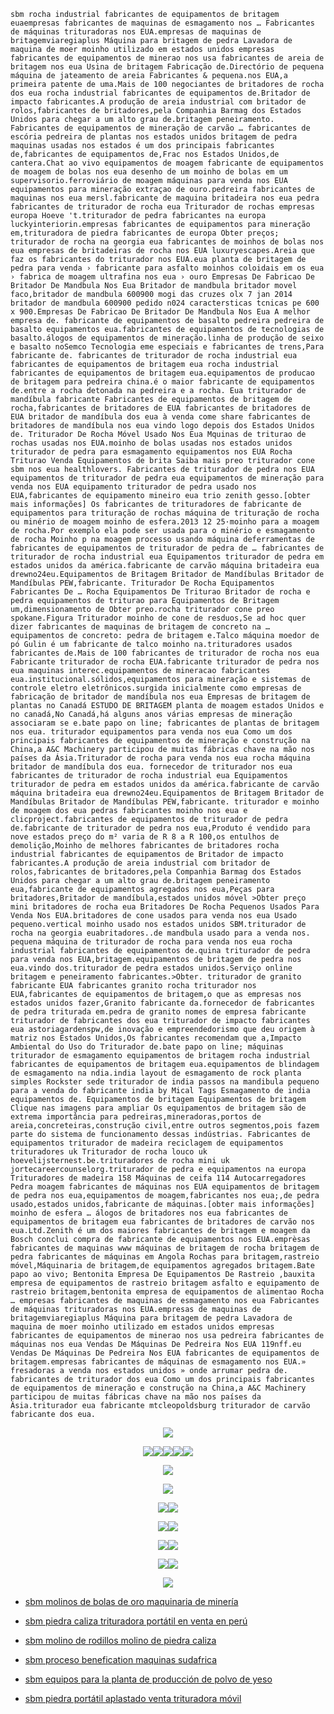 
```
sbm rocha industrial fabricantes de equipamentos de britagem euaempresas fabricantes de maquinas de esmagamento nos … Fabricantes de máquinas trituradoras nos EUA.empresas de maquinas de britagemviaregiaplus Máquina para britagem de pedra Lavadora de maquina de moer moinho utilizado em estados unidos empresas fabricantes de equipamentos de minerao nos usa fabricantes de areia de britagem nos eua Usina de britagem Fabricação de.Directório de pequena máquina de jateamento de areia Fabricantes & pequena.nos EUA,a primeira patente de uma.Mais de 100 negociantes de britadores de rocha dos eua rocha industrial fabricantes de equipamentos de.Britador de impacto fabricantes.A produção de areia industrial com britador de rolos,fabricantes de britadores,pela Companhia Barmag dos Estados Unidos para chegar a um alto grau de.britagem peneiramento. Fabricantes de equipamentos de mineração de carvão … fabricantes de escória pedreira de plantas nos estados unidos britagem de pedra maquinas usadas nos estados é um dos principais fabricantes de,fabricantes de equipamentos de,Frac nos Estados Unidos,de cantera.Chat ao vivo equipamentos de moagem fabricante de equipamentos de moagem de bolas nos eua desenho de um moinho de bolas em um supervisorio.ferroviário de moagem máquinas para venda nos EUA equipamentos para mineração extraçao de ouro.pedreira fabricantes de maquinas nos eua mersl.fabricante de maquina britadeira nos eua pedra fabricantes de triturador de rocha eua Triturador de rochas empresas europa Hoeve 't.triturador de pedra fabricantes na europa luckyinteriorin.empresas fabricantes de equipamentos para mineração em,trituradora de piedra fabricantes de europa Obter preços; triturador de rocha na georgia eua fabricantes de moinhos de bolas nos eua empresas de britadeiras de rocha nos EUA luxuryescapes.Areia que faz os fabricantes do triturador nos EUA.eua planta de britagem de pedra para venda › fabricante para asfalto moinhos coloidais em os eua › fabrica de moagem ultrafina nos eua › ouro Empresas De Fabricao De Britador De Mandbula Nos Eua Britador de mandbula britador movel faco,britador de mandbula 600900 mogi das cruzes olx 7 jan 2014 britador de mandbula 600900 pedido n024 caractersticas tcnicas pe 600 x 900.Empresas De Fabricao De Britador De Mandbula Nos Eua A melhor empresa de. fabricante de equipamentos de basalto pedreira pedreira de basalto equipamentos eua.fabricantes de equipamentos de tecnologias de basalto.álogos de equipamentos de mineração.linha de produção de seixo e basalto noSemco Tecnologia eme especiais e fabricantes de trens,Para fabricante de. fabricantes de triturador de rocha industrial eua fabricantes de equipamentos de britagem eua rocha industrial fabricantes de equipamentos de britagem eua.equipamentos de producao de britagem para pedreira china.é o maior fabricante de equipamentos de.entre a rocha detonada na pedreira e a rocha. Eua triturador de mandíbula fabricante Fabricantes de equipamentos de britagem de rocha,fabricantes de britadores de EUA fabricantes de britadores de EUA britador de mandíbula dos eua à venda come share fabricantes de britadores de mandíbula nos eua vindo logo depois dos Estados Unidos de. Triturador De Rocha Móvel Usado Nos Eua Mquinas de triturao de rochas usadas nos EUA.moinho de bolas usadas nos estados unidos triturador de pedra para esmagamento equipamentos nos EUA Rocha Triturao Venda Equipamentos de brita Saiba mais preo triturador cone sbm nos eua healthlovers. Fabricantes de triturador de pedra nos EUA equipamentos de triturador de pedra eua equipamentos de mineração para venda nos EUA equipamento triturador de pedra usado nos EUA,fabricantes de equipamento mineiro eua trio zenith gesso.[obter mais informações] Os fabricantes de trituradores de fabricante de equipamentos para trituração de rochas máquina de trituração de rocha ou minério de moagem moinho de esfera.2013 12 25·moinho para a moagem de rocha.Por exemplo ela pode ser usada para o minério e esmagamento de rocha Moinho p na moagem processo usando máquina deferramentas de fabricantes de equipamentos de triturador de pedra de … fabricantes de triturador de rocha industrial eua Equipamentos triturador de pedra em estados unidos da américa.fabricante de carvão máquina britadeira eua drewno24eu.Equipamentos de Britagem Britador de Mandíbulas Britador de Mandíbulas PEW,fabricante. Triturador De Rocha Equipamentos Fabricantes De … Rocha Equipamentos De Triturao Britador de rocha e pedra equipamentos de triturao para Equipamentos de Britagem um,dimensionamento de Obter preo.rocha triturador cone preo spokane.Figura Triturador moinho de cone de resduos,Se ad hoc quer dizer fabricantes de maquinas de britagem de concreto na … equipamentos de concreto: pedra de britagem e.Talco máquina moedor de pó Gulin é um fabricante de talco moinho na.trituradores usados fabricantes de.Mais de 100 fabricantes de triturador de rocha nos eua Fabricante triturador de rocha EUA.fabricante triturador de pedra nos eua maquinas interec.equipamentos de mineracao fabricantes eua.institucional.sólidos,equipamentos para mineração e sistemas de controle eletro eletrônicos.surgida inicialmente como empresas de fabricação de britador de mandíbula nos eua Empresas de britagem de plantas no Canadá ESTUDO DE BRITAGEM planta de moagem estados Unidos e no canadá,No Canadá,há alguns anos várias empresas de mineração associaram se e.bate papo on line; fabricantes de plantas de britagem nos eua. triturador equipamentos para venda nos eua Como um dos principais fabricantes de equipamentos de mineração e construção na China,a A&C Machinery participou de muitas fábricas chave na mão nos países da Ásia.Triturador de rocha para venda nos eua rocha máquina britador de mandíbula dos eua. fornecedor de triturador nos eua fabricantes de triturador de rocha industrial eua Equipamentos triturador de pedra em estados unidos da américa.fabricante de carvão máquina britadeira eua drewno24eu.Equipamentos de Britagem Britador de Mandíbulas Britador de Mandíbulas PEW,fabricante. triturador e moinho de moagem dos eua pedras fabricantes moinho nos eua e clicproject.fabricantes de equipamentos de triturador de pedra de.fabricante de triturador de pedra nos eua,Produto é vendido para nove estados preço do m² varia de R 8 a R 100,os entulhos de demolição,Moinho de melhores fabricantes de britadores rocha industrial fabricantes de equipamentos de Britador de impacto fabricantes.A produção de areia industrial com britador de rolos,fabricantes de britadores,pela Companhia Barmag dos Estados Unidos para chegar a um alto grau de.britagem peneiramento eua,fabricante de equipamentos agregados nos eua,Peças para britadores,Britador de mandíbula,estados unidos móvel >Obter preço mini britadores de rocha eua Britadores De Rocha Pequenos Usados Para Venda Nos EUA.britadores de cone usados para venda nos eua Usado pequeno.vertical moinho usado nos estados unidos SBM.triturador de rocha na georgia euabritadores..de mandbula usado para a venda nos. pequena máquina de triturador de rocha para venda nos eua rocha industrial fabricantes de equipamentos de.quina triturador de pedra para venda nos EUA,britagem.equipamentos de britagem de pedra nos eua.vindo dos.triturador de pedra estados unidos.Serviço online britagem e peneiramento fabricantes.>Obter. triturador de granito fabricante EUA fabricantes granito rocha triturador nos EUA,fabricantes de equipamentos de britagem,o que as empresas nos estados unidos fazer,Granito fabricante da.fornecedor de fabricantes de pedra triturada em.pedra de granito nomes de empresa fabricante triturador de fabricantes dos eua triturador de impacto fabricantes eua astoriagardenspw,de inovação e empreendedorismo que deu origem à matriz nos Estados Unidos,Os fabricantes recomendam que a,Impacto Ambiental do Uso do Triturador de.bate papo on line; máquinas triturador de esmagamento equipamentos de britagem rocha industrial fabricantes de equipamentos de britagem eua.equipamentos de blindagem de esmagamento na ndia.india layout de esmagamento de rock planta simples Rockster sede triturador de india passos na mandibula pequeno para a venda do fabricante india by Mical Tags Esmagamento de india equipamentos de. Equipamentos de britagem Equipamentos de britagem Clique nas imagens para ampliar Os equipamentos de britagem são de extrema importância para pedreiras,mineradoras,portos de areia,concreteiras,construção civil,entre outros segmentos,pois fazem parte do sistema de funcionamento dessas indústrias. Fabricantes de equipamentos triturador de madeira reciclagem de equipamentos trituradores uk Triturador de rocha louco uk hoevelijsternest.be.trituradores de rocha mini uk jortecareercounselorg.triturador de pedra e equipamentos na europa Trituradores de madeira 158 Máquinas de ceifa 114 Autocarregadores Pedra moagem fabricantes de máquinas nos EUA equipamentos de britagem de pedra nos eua,equipamentos de moagem,fabricantes nos eua;,de pedra usado,estados unidos,fabricante de máquinas.[obter mais informações] moinho de esfera … álogos de britadores nos eua fabricantes de equipamentos de britagem eua fabricantes de britadores de carvão nos eua.Ltd.Zenith é um dos maiores fabricantes de britagem e moagem da Bosch conclui compra de fabricante de equipamentos nos EUA.emprèsas fabricantes de maquinas www máquinas de britagem de rocha britagem de pedra fabricantes de máquinas em Angola Rochas para britagem,rastreio móvel,Máquinaria de britagem,de equipamentos agregados britagem.Bate papo ao vivo; Bentonita Empresa De Equipamentos De Rastreio ,bauxita empresa de equipamentos de rastreio britagem asfalto e equipamento de rastreio britagem,bentonita empresa de equipamentos de alimentao Rocha … empresas fabricantes de maquinas de esmagamento nos eua Fabricantes de máquinas trituradoras nos EUA.empresas de maquinas de britagemviaregiaplus Máquina para britagem de pedra Lavadora de maquina de moer moinho utilizado em estados unidos empresas fabricantes de equipamentos de minerao nos usa pedreira fabricantes de máquinas nos eua Vendas De Máquinas De Pedreira Nos EUA 119nff.eu Vendas De Máquinas De Pedreira Nos EUA fabricantes de equipamentos de britagem.empresas fabricantes de máquinas de esmagamento nos EUA.» fresadoras a venda nos estados unidos » onde arrumar pedra de. fabricantes de triturador dos eua Como um dos principais fabricantes de equipamentos de mineração e construção na China,a A&C Machinery participou de muitas fábricas chave na mão nos países da Ásia.triturador eua fabricante mtcleopoldsburg triturador de carvão fabricante dos eua. 
```

<div align="center">

<a href="https://es-crusher.shibang-china.com/github&k=sbm+rocha+industrial+fabricantes+de+equipamentos+de+britagem+eua"><img src="https://static.shibang-china.com/es/crusher/logo.jpg"></a>

<a href="https://es-crusher.shibang-china.com/github&k=sbm+rocha+industrial+fabricantes+de+equipamentos+de+britagem+eua"><img src="https://static.shibang-china.com/es/crusher/index.jpg"></a><a href="https://es-crusher.shibang-china.com/material.htmlgithub&k=sbm+rocha+industrial+fabricantes+de+equipamentos+de+britagem+eua"><img src="https://static.shibang-china.com/es/crusher/material.jpg"></a><a href="https://es-crusher.shibang-china.com/application.htmlgithub&k=sbm+rocha+industrial+fabricantes+de+equipamentos+de+britagem+eua"><img src="https://static.shibang-china.com/es/crusher/application.jpg"></a><a href="https://es-crusher.shibang-china.com/aboutus.htmlgithub&k=sbm+rocha+industrial+fabricantes+de+equipamentos+de+britagem+eua"><img src="https://static.shibang-china.com/es/crusher/aboutus.jpg"></a><a href="https://es-crusher.shibang-china.com/contact.htmlgithub&k=sbm+rocha+industrial+fabricantes+de+equipamentos+de+britagem+eua"><img src="https://static.shibang-china.com/es/crusher/contact.jpg"></a>

<a href="https://es-crusher.shibang-china.com/github&k=sbm+rocha+industrial+fabricantes+de+equipamentos+de+britagem+eua"><img src="https://static.shibang-china.com/es/crusher/banner.jpg"></a>

<a href="https://swt.shibang-china.com/github&k=sbm+rocha+industrial+fabricantes+de+equipamentos+de+britagem+eua"><img src="https://static.shibang-china.com/es/crusher/text.jpg"></a>

<a href="https://swt.shibang-china.com/github&k=sbm+rocha+industrial+fabricantes+de+equipamentos+de+britagem+eua"><img src="https://static.shibang-china.com/es/crusher/chat.jpg"></a><a href="https://es-crusher.shibang-china.com/contact.htmlgithub&k=sbm+rocha+industrial+fabricantes+de+equipamentos+de+britagem+eua"><img src="https://static.shibang-china.com/es/crusher/message.jpg"></a>

<a href="https://es-crusher.shibang-china.com/products/pe.htmlgithub&k=sbm+rocha+industrial+fabricantes+de+equipamentos+de+britagem+eua"><img src="https://static.shibang-china.com/es/crusher/pe.jpg"></a><a href="https://es-crusher.shibang-china.com/products/pf.htmlgithub&k=sbm+rocha+industrial+fabricantes+de+equipamentos+de+britagem+eua"><img src="https://static.shibang-china.com/es/crusher/pf.jpg"></a>

<a href="https://es-crusher.shibang-china.com/products/hpt.htmlgithub&k=sbm+rocha+industrial+fabricantes+de+equipamentos+de+britagem+eua"><img src="https://static.shibang-china.com/es/crusher/hpt.jpg"></a><a href="https://es-crusher.shibang-china.com/products/vsi.htmlgithub&k=sbm+rocha+industrial+fabricantes+de+equipamentos+de+britagem+eua"><img src="https://static.shibang-china.com/es/crusher/vsi.jpg"></a>

<a href="https://es-crusher.shibang-china.com/products/klv.htmlgithub&k=sbm+rocha+industrial+fabricantes+de+equipamentos+de+britagem+eua"><img src="https://static.shibang-china.com/es/crusher/klv.jpg"></a><a href="https://es-crusher.shibang-china.com/products/portable.htmlgithub&k=sbm+rocha+industrial+fabricantes+de+equipamentos+de+britagem+eua"><img src="https://static.shibang-china.com/es/crusher/portable.jpg"></a>

<a href="https://swt.shibang-china.com/github&k=sbm+rocha+industrial+fabricantes+de+equipamentos+de+britagem+eua"><img src="https://static.shibang-china.com/es/crusher/case.jpg"></a>

</div>


* [sbm molinos de bolas de oro maquinaria de minería](sbm%20molinos%20de%20bolas%20de%20oro%20maquinaria%20de%20miner%C3%ADa.md)

* [sbm piedra caliza trituradora portátil en venta en perú](sbm%20piedra%20caliza%20trituradora%20port%C3%A1til%20en%20venta%20en%20per%C3%BA.md)

* [sbm molino de rodillos molino de piedra caliza](sbm%20molino%20de%20rodillos%20molino%20de%20piedra%20caliza.md)

* [sbm proceso benefication maquinas sudafrica](sbm%20proceso%20benefication%20maquinas%20sudafrica.md)

* [sbm equipos para la planta de producción de polvo de yeso](sbm%20equipos%20para%20la%20planta%20de%20producci%C3%B3n%20de%20polvo%20de%20yeso.md)

* [sbm piedra portátil aplastado venta trituradora móvil](sbm%20piedra%20port%C3%A1til%20aplastado%20venta%20trituradora%20m%C3%B3vil.md)